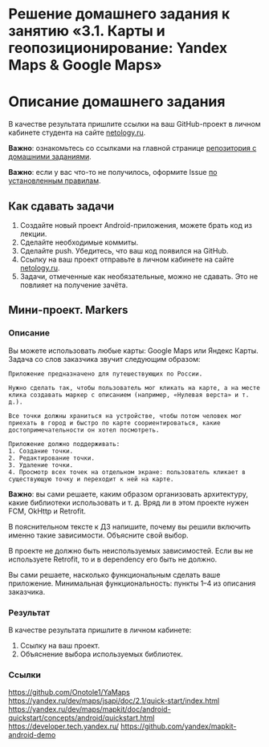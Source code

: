 # Решение домашнего задания к занятию «3.1. Карты и геопозиционирование: Yandex Maps & Google Maps»

# Описание домашнего задания
В качестве результата пришлите ссылки на ваш GitHub-проект в личном кабинете студента на сайте [netology.ru](https://netology.ru).

**Важно**: ознакомьтесь со ссылками на главной странице [репозитория с домашними заданиями](https://github.com/netology-code/andad-homeworks/blob/master/README.md).

**Важно**: если у вас что-то не получилось, оформите Issue [по установленным правилам](https://github.com/netology-code/andad-homeworks/blob/master/report-requirements.md).

## Как сдавать задачи

1. Создайте новый проект Android-приложения, можете брать код из лекции.
2. Сделайте необходимые коммиты.
3. Сделайте push. Убедитесь, что ваш код появился на GitHub.
4. Ссылку на ваш проект отправьте в личном кабинете на сайте [netology.ru](https://netology.ru).
5. Задачи, отмеченные как необязательные, можно не сдавать. Это не повлияет на получение зачёта.

## Мини-проект. Markers

### Описание

Вы можете использовать любые карты: Google Maps или Яндекс Карты. Задача со слов заказчика звучит следующим образом:
```
Приложение предназначено для путешествующих по России.

Нужно сделать так, чтобы пользователь мог кликать на карте, а на месте клика создавать маркер с описанием (например, «Нулевая верста» и т. д.).

Все точки должны храниться на устройстве, чтобы потом человек мог приехать в город и быстро по карте соориентироваться, какие достопримечательности он хотел посмотреть. 

Приложение должно поддерживать:
1. Создание точки.
2. Редактирование точки.
3. Удаление точки.
4. Просмотр всех точек на отдельном экране: пользователь кликает в существующую точку и переходит к ней на карте.
```

**Важно**: вы сами решаете, каким образом организовать архитектуру, какие библиотеки использовать и т. д. Вряд ли в этом проекте нужен FCM, OkHttp и Retrofit.  

В пояснительном тексте к ДЗ напишите, почему вы решили включить именно такие зависимости. Объясните свой выбор.

В проекте не должно быть неиспользуемых зависимостей. Если вы не используете Retrofit, то и в dependency его быть не должно.

Вы сами решаете, насколько функциональным сделать ваше приложение. Минимальная функциональность: пункты 1–4 из описания заказчика.



### Результат

В качестве результата пришлите в личном кабинете:
1. Ссылку на ваш проект.
2. Объяснение выбора используемых библиотек.

### Ссылки

https://github.com/Onotole1/YaMaps
https://yandex.ru/dev/maps/jsapi/doc/2.1/quick-start/index.html
https://yandex.ru/dev/maps/mapkit/doc/android-quickstart/concepts/android/quickstart.html
https://developer.tech.yandex.ru/
https://github.com/yandex/mapkit-android-demo